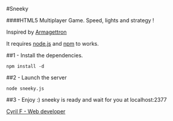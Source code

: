 #Sneeky

####HTML5 Multiplayer Game. Speed, lights and strategy !

Inspired by [Armagettron](http://en.wikipedia.org/wiki/Armagetron_Advanced)

It requires [node.js](http://nodejs.org/) and [npm](https://npmjs.org/) to works.

##1 - Install the dependencies.
 
    npm install -d

##2 - Launch the server
 
    node sneeky.js

##3 - Enjoy :)
    sneeky is ready and wait for you at localhost:2377


[Cyril F - Web developer](http://cyrilf.com)
